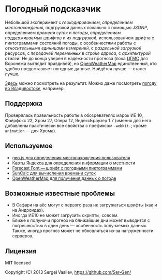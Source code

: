 # Погодный подсказчик

Небольшой эксперимент с _геокодированием_, _определением местонахождения_, подгрузкой данных локально с помощью _JSONP_, определением _времени суток_ и _погоды_, _определением поддерживаемых шрифтов_ и их _подгрузкой_, использованием шрифта с пиктограммами состояний погоды, с особенностями работы с _относительными единицами измерений_, с _раздельной загрузкой_ ресурсов, с _передачей переменных в строке адреса_, с _архитектурой стилей_.
Не до конца уверен в надёжности прогноза (пока [ЦГМС](http://cgms.ru) для Воронежа выглядит правдивей), но [OpenWeatherMap](http://openweathermap.org) единственный, кто удобно предоставляет погодные данные. Найдётся лучше — станет лучше.

[Здесь](http://ser-gen.github.io/sandbox/weatherer/) можно посмотреть на результат. Можно даже посмотреть [погоду во Владивостоке](http://ser-gen.github.io/sandbox/weatherer/#city=Владивосток), например.


## Поддержка

Проверялась правильность работы в обозревателях марок ИЕ 10, Файрфокс 22, Хром 27, Опера 12, ЯндексБраузер 1.7 (именно для него добавлены практически все свойства с префиксом `-webkit-`; кроме `animation` — для Хрома).


## Используемое

* [geo.js для определения местонахождения пользователя](http://code.google.com/p/geo-location-javascript/)
* [Карты Яндекса для определения информации о местности](http://api.yandex.ru/maps/doc/geocoder/desc/concepts/About.xml)
* [Forecast Font — шрифт с погодными пиктограммами](http://forecastfont.iconvau.lt/)
* [SunCalc для вычисления времени суток](http://www.suncalc.net/)
* [OpenWeatherMap для получения данных о погоде](http://openweathermap.org/)


## Возможные известные проблемы

- В Сафари на аёс могут с первого раза не загружаться шрифты (как и на Андроидах).
- Иногда ИЕ10 не может загрузить скрипты, совсем.
- Ближе к полуночи прогноз на ближайшие дни может выводится с погрешностью в один день — особенность получаемых данных. Также, иногда прогноз может не обновляться из-за нагруженности серверов.


## Лицензия

MIT licensed

Copyright (C) 2013 Sergei Vasilev, https://github.com/Ser-Gen/
